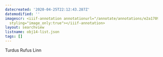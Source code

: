 ```yaml
---
datecreated: '2020-04-25T22:12:43.287Z'
datemodified: ''
imagescr: <iiif-annotation annotationurl="/annotate/annotations/e2a17092-8741-11ea-b55d-5254008afee6.json"
  styling="image_only:true"></iiif-annotation>
layout: searchview
listname: obj14-list.json
tags: []
---
```

Turdus Rufus Linn